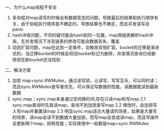 一、为什么map线程不安全
1. 多协程对map读写的时候会有数据竞态的问题，导致最后的结果和执行顺序有关，由于协程执行顺序是不确定的，导致结果也不确定，而且并发读写会panic
2. hash冲突问题，不同的键可能会hash到同一位置，map用链表解析hash冲突，在并发情况下涉及链表的修改可能会数据丢失、覆盖
3. 动态扩容问题，map在达到一定条件，会触发双倍扩容，bucket的迁移是渐进式的，当迁移bucket的时候会将旧bucket标记为删除，并发情况查询已经删除但在新bucket还没找到

二、解决方案
1. 加锁 map+sync.RWMutex，通过读写锁，让读写、写写互斥，可以同时读；而且sync.RWMutex是写者优先，可以保证写数据的性能，读数据能读到最新数据
2. sync.map；sync.map本身通过空间换时间,存在只读map和写map
2.1 sync.map查询时先查读map，查询不到加锁查写map
2.2 增改时，会加锁写入写map并重置读map
2.3 明显sync.map适合大量读的场景，如果是大量写的场景，读map会读不到数据大量加锁，而写map会变成读map，而且写操作会更新两个map，损耗性能；实际使用中一般都是map+sync.RWMutex
